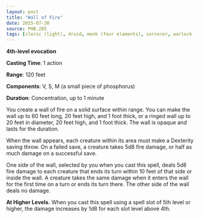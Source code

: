 ```yaml
---
layout: post
title: "Wall of Fire"
date: 2015-07-30
source: PHB.285
tags: [cleric (light), druid, monk (four elements), sorcerer, warlock (fiend), wizard, level4]
---
```


**4th-level evocation**

**Casting Time**: 1 action

**Range**: 120 feet

**Components**: V, S, M (a small piece of phosphorus)

**Duration**: Concentration, up to 1 minute

You create a wall of fire on a solid surface within range. You can make the wall up to 60 feet long, 20 feet high, and 1 foot thick, or a ringed wall up to 20 feet in diameter, 20 feet high, and 1 foot thick. The wall is opaque and lasts for the duration.

When the wall appears, each creature within its area must make a Dexterity saving throw. On a failed save, a creature takes 5d8 fire damage, or half as much damage on a successful save.

One side of the wall, selected by you when you cast this spell, deals 5d8 fire damage to each creature that ends its turn within 10 feet of that side or inside the wall. A creature takes the same damage when it enters the wall for the first time on a turn or ends its turn there. The other side of the wall deals no damage.

**At Higher Levels.** When you cast this spell using a spell slot of 5th level or higher, the damage increases by 1d8 for each slot level above 4th.
